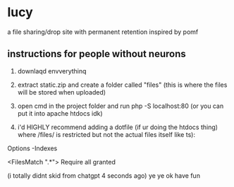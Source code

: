 # lucy
a file sharing/drop site with permanent retention inspired by pomf

## instructions for people without neurons
1. downlaqd envverythinq

2. extract static.zip and create a folder called "files" (this is where the files will be stored when uploaded)

3. open cmd in the project folder and run php -S localhost:80 (or you can put it into apache htdocs idk)

4. i'd HIGHLY recommend adding a dotfile (if ur doing the htdocs thing) where /files/ is restricted but not the actual files itself like ts):

Options -Indexes

<FilesMatch ".*">
    Require all granted
</FilesMatch>

(i totally didnt skid from chatgpt 4 seconds ago)
ye ye ok have fun
